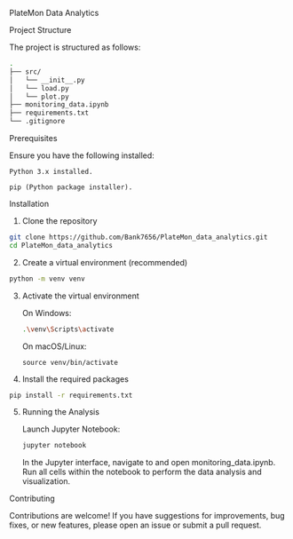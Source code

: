 PlateMon Data Analytics

Project Structure

The project is structured as follows:

```bash
.
├── src/
│   └── __init__.py
│   └── load.py
│   └── plot.py
├── monitoring_data.ipynb
├── requirements.txt
└── .gitignore
```

Prerequisites

Ensure you have the following installed:

    Python 3.x installed.

    pip (Python package installer).

Installation

1. Clone the repository
```Bash
git clone https://github.com/Bank7656/PlateMon_data_analytics.git
cd PlateMon_data_analytics
```
2. Create a virtual environment (recommended)
```Bash
python -m venv venv
```

3. Activate the virtual environment

   On Windows:
    ```bash
    .\venv\Scripts\activate
    ```
    On macOS/Linux:
    ```
    source venv/bin/activate
    ```

5. Install the required packages
```bash
pip install -r requirements.txt
```
5. Running the Analysis

    Launch Jupyter Notebook:
    ```Bash
    jupyter notebook
    ```
    In the Jupyter interface, navigate to and open monitoring_data.ipynb. Run all cells within the notebook to perform the data analysis and visualization.

Contributing

Contributions are welcome! If you have suggestions for improvements, bug fixes, or new features, please open an issue or submit a pull request.
